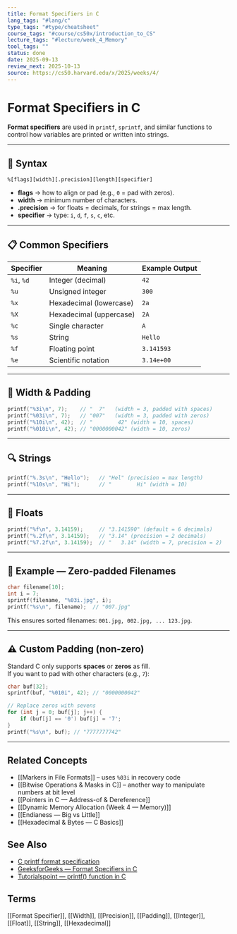 ```yaml
---
title: Format Specifiers in C
lang_tags: "#lang/c"
type_tags: "#type/cheatsheet"
course_tags: "#course/cs50x/introduction_to_CS"
lecture_tags: "#lecture/week_4_Memory"
tool_tags: ""
status: done
date: 2025-09-13
review_next: 2025-10-13
source: https://cs50.harvard.edu/x/2025/weeks/4/
---
```


# Format Specifiers in C

**Format specifiers** are used in `printf`, `sprintf`, and similar functions to control how variables are printed or written into strings.

---

## 🧩 Syntax

```
%[flags][width][.precision][length][specifier]
```

- **flags** → how to align or pad (e.g., `0` = pad with zeros).  
- **width** → minimum number of characters.  
- **.precision** → for floats = decimals, for strings = max length.  
- **specifier** → type: `i`, `d`, `f`, `s`, `c`, etc.

---

## 📋 Common Specifiers

| Specifier | Meaning                           | Example Output |
|-----------|-----------------------------------|----------------|
| `%i`, `%d`| Integer (decimal)                 | `42` |
| `%u`      | Unsigned integer                  | `300` |
| `%x`      | Hexadecimal (lowercase)           | `2a` |
| `%X`      | Hexadecimal (uppercase)           | `2A` |
| `%c`      | Single character                  | `A` |
| `%s`      | String                            | `Hello` |
| `%f`      | Floating point                    | `3.141593` |
| `%e`      | Scientific notation               | `3.14e+00` |

---

## 🚦 Width & Padding

```c
printf("%3i\n", 7);    // "  7"   (width = 3, padded with spaces)
printf("%03i\n", 7);   // "007"   (width = 3, padded with zeros)
printf("%10i\n", 42);  // "        42" (width = 10, spaces)
printf("%010i\n", 42); // "0000000042" (width = 10, zeros)
```

---

## 🔍 Strings

```c
printf("%.3s\n", "Hello");   // "Hel" (precision = max length)
printf("%10s\n", "Hi");      // "        Hi" (width = 10)
```

---

## 🔢 Floats

```c
printf("%f\n", 3.14159);     // "3.141590" (default = 6 decimals)
printf("%.2f\n", 3.14159);   // "3.14" (precision = 2 decimals)
printf("%7.2f\n", 3.14159);  // "   3.14" (width = 7, precision = 2)
```

---

## 🎯 Example — Zero‑padded Filenames

```c
char filename[10];
int i = 7;
sprintf(filename, "%03i.jpg", i);
printf("%s\n", filename);  // "007.jpg"
```

This ensures sorted filenames: `001.jpg, 002.jpg, ... 123.jpg`.

---

## ⚠️ Custom Padding (non‑zero)

Standard C only supports **spaces** or **zeros** as fill.  
If you want to pad with other characters (e.g., `7`):

```c
char buf[32];
sprintf(buf, "%010i", 42); // "0000000042"

// Replace zeros with sevens
for (int j = 0; buf[j]; j++) {
    if (buf[j] == '0') buf[j] = '7';
}
printf("%s\n", buf); // "7777777742"
```

---

## Related Concepts
- [[Markers in File Formats]] – uses `%03i` in recovery code  
- [[Bitwise Operations & Masks in C]] – another way to manipulate numbers at bit level  
- [[Pointers in C — Address-of & Dereference]]  
- [[Dynamic Memory Allocation (Week 4 — Memory)]]  
- [[Endianess — Big vs Little]]  
- [[Hexadecimal & Bytes — C Basics]]  

## See Also
- [C printf format specification](https://en.cppreference.com/w/c/io/fprintf)  
- [GeeksforGeeks — Format Specifiers in C](https://www.geeksforgeeks.org/format-specifiers-in-c/)  
- [Tutorialspoint — printf() function in C](https://www.tutorialspoint.com/printf-in-c)  

## Terms
[[Format Specifier]], [[Width]], [[Precision]], [[Padding]], [[Integer]], [[Float]], [[String]], [[Hexadecimal]]
